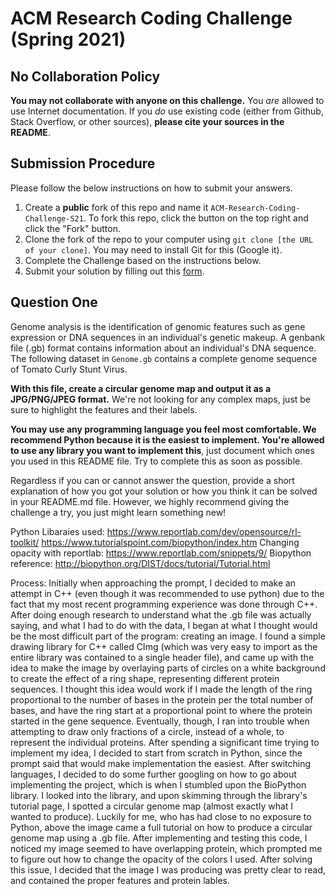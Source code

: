 # ACM Research Coding Challenge (Spring 2021)

## No Collaboration Policy

**You may not collaborate with anyone on this challenge.** You _are_ allowed to use Internet documentation. If you _do_ use existing code (either from Github, Stack Overflow, or other sources), **please cite your sources in the README**.

## Submission Procedure

Please follow the below instructions on how to submit your answers.

1. Create a **public** fork of this repo and name it `ACM-Research-Coding-Challenge-S21`. To fork this repo, click the button on the top right and click the "Fork" button.
2. Clone the fork of the repo to your computer using `git clone [the URL of your clone]`. You may need to install Git for this (Google it).
3. Complete the Challenge based on the instructions below.
4. Submit your solution by filling out this [form](https://acmutd.typeform.com/to/uqAJNXUe).

## Question One

Genome analysis is the identification of genomic features such as gene expression or DNA sequences in an individual's genetic makeup. A genbank file (.gb) format contains information about an individual's DNA sequence. The following dataset in `Genome.gb` contains a complete genome sequence of Tomato Curly Stunt Virus. 

**With this file, create a circular genome map and output it as a JPG/PNG/JPEG format.** We're not looking for any complex maps, just be sure to highlight the features and their labels.

**You may use any programming language you feel most comfortable. We recommend Python because it is the easiest to implement. You're allowed to use any library you want to implement this**, just document which ones you used in this README file. Try to complete this as soon as possible.

Regardless if you can or cannot answer the question, provide a short explanation of how you got your solution or how you think it can be solved in your README.md file. However, we highly recommend giving the challenge a try, you just might learn something new!


Python Libaraies used:
  https://www.reportlab.com/dev/opensource/rl-toolkit/
  https://www.tutorialspoint.com/biopython/index.htm
  Changing opacity with reportlab: https://www.reportlab.com/snippets/9/
  Biopython reference: http://biopython.org/DIST/docs/tutorial/Tutorial.html
  
Process:
  Initially when approaching the prompt, I decided to make an attempt in C++ (even though it was recommended to use python) due to the fact that my most recent programming experience was done through C++. After doing enough research to understand what the .gb file was actually saying, and what I had to do with the data, I began at what I thought would be the most difficult part of the program: creating an image. I found a simple drawing library for C++ called CImg (which was very easy to import as the entire library was contained to a single header file), and came up with the idea to make the image by overlaying parts of circles on a white background to create the effect of a ring shape, representing different protein sequences. I thought this idea would work if I made the length of the ring proportional to the number of bases in the protein per the total number of bases, and have the ring start at a proportional point to where the protein started in the gene sequence. Eventually, though, I ran into trouble when attempting to draw only fractions of a circle, instead of a whole, to represent the individual proteins. After spending a significant time trying to implement my idea, I decided to start from scratch in Python, since the prompt said that would make implementation the easiest.
  After switching languages, I decided to do some further googling on how to go about implementing the project, which is when I stumbled upon the BioPython library. I looked into the library, and upon skimming through the library's tutorial page, I spotted a circular genome map (almost exactly what I wanted to produce). Luckily for me, who has had close to no exposure to Python, above the image came a full tutorial on how to produce a circular genome map using a .gb file. After implementing and testing this code, I noticed my image seemed to have overlapping protein, which prompted me to figure out how to change the opacity of the colors I used. After solving this issue, I decided that the image I was producing was pretty clear to read, and contained the proper features and protein lables.
